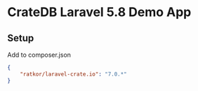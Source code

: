 # CrateDB Laravel 5.8 Demo App

## Setup
Add to composer.json
```json
{
    "ratkor/laravel-crate.io": "7.0.*"
}
```
